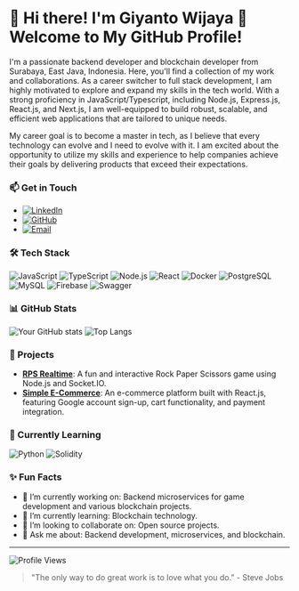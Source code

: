 # 🌟 Hi there! I'm Giyanto Wijaya 👋 Welcome to My GitHub Profile!

I'm a passionate backend developer and blockchain developer from Surabaya, East Java, Indonesia. Here, you'll find a collection of my work and collaborations.
As a career switcher to full stack development, I am highly motivated to explore and expand my skills in the tech world. With a strong proficiency in JavaScript/Typescript, including Node.js, Express.js, React.js, and Next.js, I am well-equipped to build robust, scalable, and efficient web applications that are tailored to unique needs.

My career goal is to become a master in tech, as I believe that every technology can evolve and I need to evolve with it. I am excited about the opportunity to utilize my skills and experience to help companies achieve their goals by delivering products that exceed their expectations.

### 📫 Get in Touch
- [![LinkedIn](https://img.shields.io/badge/LinkedIn-0A66C2?logo=linkedin&logoColor=white&style=for-the-badge)](https://linkedin.com/in/giyanto-w-4b2028207)
- [![GitHub](https://img.shields.io/badge/GitHub-181717?logo=github&logoColor=white&style=for-the-badge)](https://github.com/GiyantoWijaya)
- [![Email](https://img.shields.io/badge/Email-D14836?logo=gmail&logoColor=white&style=for-the-badge)](mailto:oeigieseng@gmail.com)

### 🛠 Tech Stack
![JavaScript](https://img.shields.io/badge/JavaScript-F7DF1E?logo=javascript&logoColor=black&style=for-the-badge)
![TypeScript](https://img.shields.io/badge/TypeScript-3178C6?logo=typescript&logoColor=white&style=for-the-badge)
![Node.js](https://img.shields.io/badge/Node.js-339933?logo=node.js&logoColor=white&style=for-the-badge)
![React](https://img.shields.io/badge/React-61DAFB?logo=react&logoColor=black&style=for-the-badge)
![Docker](https://img.shields.io/badge/Docker-2496ED?logo=docker&logoColor=white&style=for-the-badge)
![PostgreSQL](https://img.shields.io/badge/PostgreSQL-336791?logo=postgresql&logoColor=white&style=for-the-badge)
![MySQL](https://img.shields.io/badge/MySQL-4479A1?logo=mysql&logoColor=white&style=for-the-badge)
![Firebase](https://img.shields.io/badge/Firebase-FFCA28?logo=firebase&logoColor=black&style=for-the-badge)
![Swagger](https://img.shields.io/badge/Swagger-85EA2D?logo=swagger&logoColor=black&style=for-the-badge)

### 📊 GitHub Stats
![Your GitHub stats](https://github-readme-stats.vercel.app/api?username=GiyantoWijaya&show_icons=true&theme=radical)
![Top Langs](https://github-readme-stats.vercel.app/api/top-langs/?username=GiyantoWijaya&layout=compact&theme=radical)

### 🚀 Projects
- [**RPS Realtime**](https://github.com/GiyantoWijaya/RPS-Realtime): A fun and interactive Rock Paper Scissors game using Node.js and Socket.IO.
- [**Simple E-Commerce**](https://github.com/GiyantoWijaya/Simple-E-Commerce): An e-commerce platform built with React.js, featuring Google account sign-up, cart functionality, and payment integration.

### 🌱 Currently Learning
![Python](https://img.shields.io/badge/Python-3776AB?logo=python&logoColor=white&style=for-the-badge)
![Solidity](https://img.shields.io/badge/Solidity-363636?logo=solidity&logoColor=white&style=for-the-badge)

### ✨ Fun Facts
- 🔭 I’m currently working on: Backend microservices for game development and various blockchain projects.
- 🌱 I’m currently learning: Blockchain technology.
- 👯 I’m looking to collaborate on: Open source projects.
- 💬 Ask me about: Backend development, microservices, and blockchain.

---

![Profile Views](https://komarev.com/ghpvc/?username=GiyantoWijaya&color=blueviolet&style=flat-square)

> "The only way to do great work is to love what you do." - Steve Jobs
